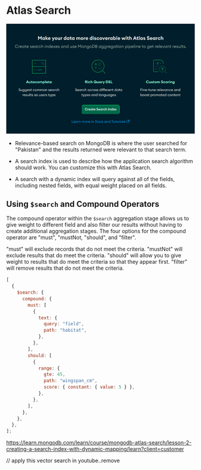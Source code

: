 # Atlas Search

<img src='./atlas-search.png'/>

- Relevance-based search on MongoDB is where the user searched for "Pakistan" and the results returned were relevant to that search term.

- A search index is used to describe how the application search algorithm should work. You can customize this with Atlas Search.
- A search with a dynamic index will query against all of the fields, including nested fields, with equal weight placed on all fields.

## Using `$search` and Compound Operators

The compound operator within the `$search` aggregation stage allows us to give weight to different field and also filter our results without having to create additional aggregation stages. The four options for the compound operator are "must", "mustNot, "should", and "filter".

"must" will exclude records that do not meet the criteria. "mustNot" will exclude results that do meet the criteria. "should" will allow you to give weight to results that do meet the criteria so that they appear first. "filter" will remove results that do not meet the criteria.

```js
[
  {
    $search: {
      compound: {
        must: [
          {
            text: {
              query: "field",
              path: "habitat",
            },
          },
        ],
        should: [
          {
            range: {
              gte: 45,
              path: "wingspan_cm",
              score: { constant: { value: 5 } },
            },
          },
        ],
      },
    },
  },
];
```

https://learn.mongodb.com/learn/course/mongodb-atlas-search/lesson-2-creating-a-search-index-with-dynamic-mapping/learn?client=customer

// apply this vector search in youtube..remove
